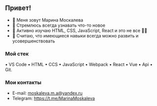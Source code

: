 ## Привет!
- 👋 Меня зовут Марина Москалева
- 👀 Стремлюсь всегда узнавать что-то новое 
- 🌱 Активно изучаю HTML, CSS, JavaScript, React и это не все 🐱‍🏍
- 💞️ Считаю, что имеющиеся навыки всегда можно развить и усовершенствовать

### Мой стек
• VS Code • HTML • CCS • JavaScript • Webpack • React • Vue • Api • Git.

### Мои контакты
- E-mail: moskaleva.m.a@yandex.ru
- Telegram: https://t.me/MarinaMoskaleva
